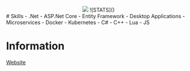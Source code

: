 
<div style="text-align:center">
  <img src="https://github-readme-stats.vercel.app/api?username=itsnemesi&show_icons=true&theme=radical" />
![STATS]()
</div>
# Skills
- .Net
  - ASP.Net Core
  - Entity Framework
  - Desktop Applications
  - Microservices
 - Docker
 - Kubernetes
 - C#
 - C++
 - Lua
 - JS

# Information
[Website](https://thwr.tech/)

